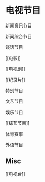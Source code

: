 # 电视节目



新闻资讯节目

新闻综合节目

谈话节目

[[电影]]

[[电视剧]]

[[纪录片]]

特别节目

文艺节目

娱乐节目

[[综艺节目]]

体育赛事

外语节目




## Misc

[[电视台]]


